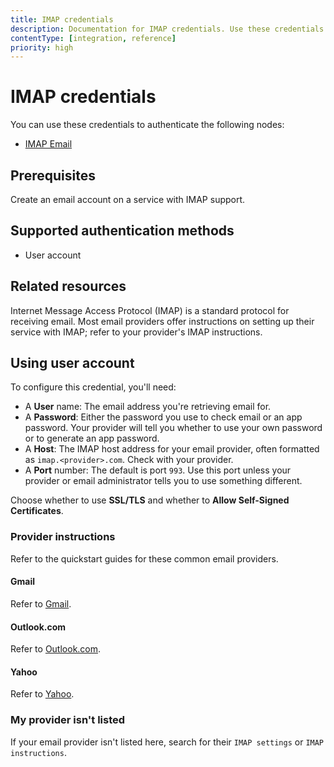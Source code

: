 ```yaml
---
title: IMAP credentials
description: Documentation for IMAP credentials. Use these credentials to authenticate IMAP in n8n, a workflow automation platform.
contentType: [integration, reference]
priority: high
---
```


# IMAP credentials

You can use these credentials to authenticate the following nodes:

- [IMAP Email](/integrations/builtin/core-nodes/n8n-nodes-base.emailimap.md)

## Prerequisites

Create an email account on a service with IMAP support.

## Supported authentication methods

- User account

## Related resources

Internet Message Access Protocol (IMAP) is a standard protocol for receiving email. Most email providers offer instructions on setting up their service with IMAP; refer to your provider's IMAP instructions.

## Using user account

To configure this credential, you'll need:

- A **User** name: The email address you're retrieving email for.
- A **Password**: Either the password you use to check email or an app password. Your provider will tell you whether to use your own password or to generate an app password.
- A **Host**: The IMAP host address for your email provider, often formatted as `imap.<provider>.com`. Check with your provider.
- A **Port** number: The default is port `993`. Use this port unless your provider or email administrator tells you to use something different.

Choose whether to use **SSL/TLS** and whether to **Allow Self-Signed Certificates**.

### Provider instructions

Refer to the quickstart guides for these common email providers.

#### Gmail

Refer to [Gmail](/integrations/builtin/credentials/imap/gmail.md).

#### Outlook.com

Refer to [Outlook.com](/integrations/builtin/credentials/imap/outlook.md).

#### Yahoo

Refer to [Yahoo](/integrations/builtin/credentials/imap/yahoo.md).

### My provider isn't listed

If your email provider isn't listed here, search for their `IMAP settings` or `IMAP instructions`.
